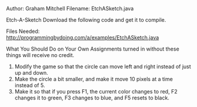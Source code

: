 Author: Graham Mitchell
Filename: EtchASketch.java

Etch-A-Sketch
Download the following code and get it to compile.

Files Needed: 
http://programmingbydoing.com/a/examples/EtchASketch.java

What You Should Do on Your Own
Assignments turned in without these things will receive no credit.

1. Modify the game so that the circle can move left and right instead of just up and down.
2. Make the circle a bit smaller, and make it move 10 pixels at a time instead of 5.
3. Make it so that if you press F1, the current color changes to red, F2 changes it to green, F3 changes to blue, and F5 resets to  black.